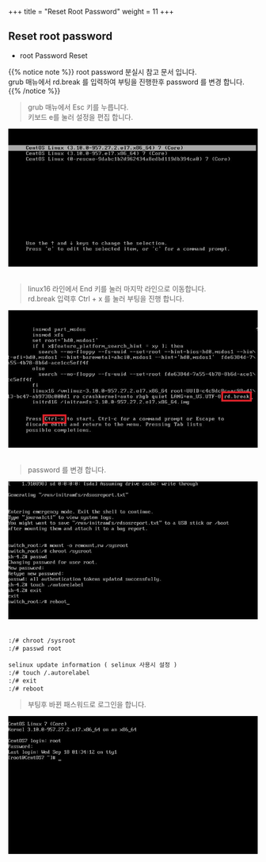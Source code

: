 +++
title = "Reset Root Password"
weight = 11
+++

## Reset root password

- root Password Reset  

{{% notice note %}}
root password 분실시 참고 문서 입니다.  
grub 매뉴에서 rd.break 를 입력하여 부팅을 진행한후 password 를 변경 합니다.  
{{% /notice %}}

> grub 매뉴에서 Esc 키를 누릅니다.  
> 키보드 e를 눌러 설정을 편집 합니다.  


![S1](/centos/centos_tmp/setting/a001.jpg)
<br></br>


> linux16 라인에서 End 키를 눌러 마지막 라인으로 이동합니다.  
> rd.break 입력후 Ctrl + x 를 눌러 부팅을 진행 합니다.  

![S2](/centos/centos_tmp/setting/a002.jpg)
<br></br>


> password 를 변경 합니다.

![S4](/centos/centos_tmp/setting/a003.jpg)
<br></br>

```no-highlight
:/# chroot /sysroot
:/# passwd root

selinux update information ( selinux 사용시 설정 )
:/# touch /.autorelabel
:/# exit
:/# reboot
```
> 부팅후 바뀐 패스워드로 로그인을 합니다.

![S5](/centos/centos_tmp/setting/a004.jpg)

<br></br>